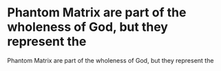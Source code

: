 # Phantom Matrix are part of the wholeness of God, but they represent the

Phantom Matrix are part of the wholeness of God, but they represent the